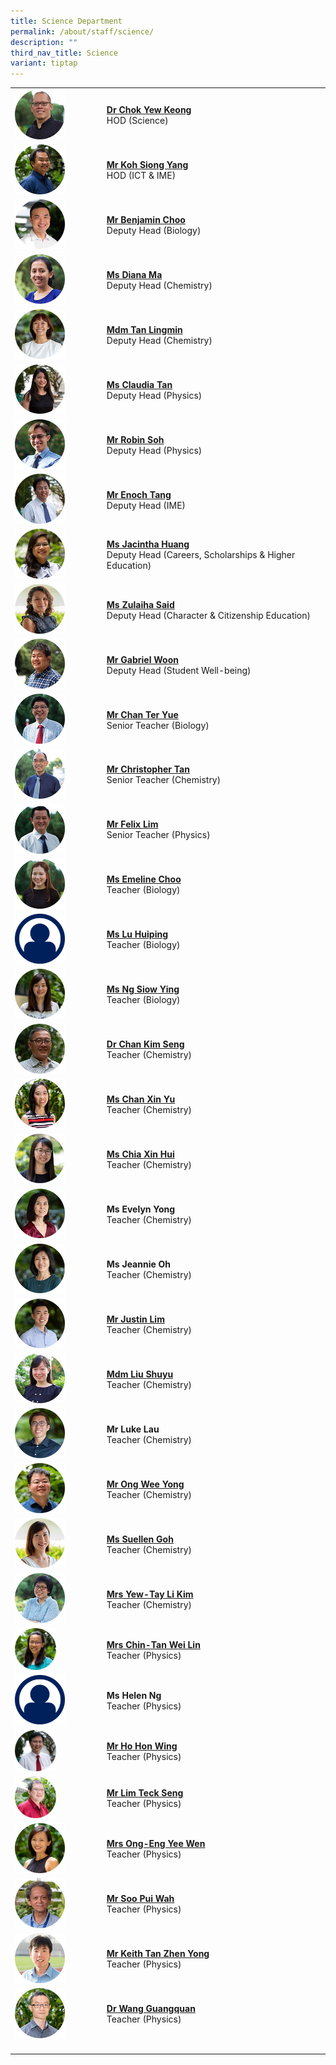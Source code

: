 ```yaml
---
title: Science Department
permalink: /about/staff/science/
description: ""
third_nav_title: Science
variant: tiptap
---
```

<table>
<tbody>
<tr>
<td rowspan="1" colspan="1">
<div class="isomer-image-wrapper">
<img style="width: 60%;" height="auto" width="100%" src="/images/Staff/Sci-Chok-Yew-Keong_s.jpg">
</div>
</td>
<td rowspan="1" colspan="1">
<p><strong><a href="/about/staff/science/dr-chok-yew-keong/" rel="noopener noreferrer nofollow" target="_blank">Dr Chok Yew Keong</a></strong> 
<br>HOD (Science)</p>
</td>
</tr>
<tr>
<td rowspan="1" colspan="1">
<div class="isomer-image-wrapper">
<img style="width: 60%;" height="auto" width="100%" src="/images/Staff/Sci-Koh-Siong-Yang_s.jpg">
</div>
</td>
<td rowspan="1" colspan="1">
<p><strong><a href="/about/staff/science/mr-koh-siong-yang/" rel="noopener noreferrer nofollow" target="_blank">Mr Koh Siong Yang</a></strong> 
<br>HOD (ICT &amp; IME)</p>
</td>
</tr>
<tr>
<td rowspan="1" colspan="1">
<div class="isomer-image-wrapper">
<img style="width: 60%;" height="auto" width="100%" src="/images/Staff/Sci-Benjamin-Choo_s.jpg">
</div>
</td>
<td rowspan="1" colspan="1">
<p><strong><a href="/about/staff/science/mr-benjamin-choo/" rel="noopener noreferrer nofollow" target="_blank">Mr Benjamin Choo</a></strong> 
<br>Deputy Head (Biology)</p>
</td>
</tr>
<tr>
<td rowspan="1" colspan="1">
<div class="isomer-image-wrapper">
<img style="width: 60%;" height="auto" width="100%" src="/images/Staff/Sci-Diana-Ma_s.jpg">
</div>
</td>
<td rowspan="1" colspan="1">
<p><strong><a href="/about/staff/science/ms-diana-ma/" rel="noopener noreferrer nofollow" target="_blank">Ms Diana Ma</a></strong> 
<br>Deputy Head (Chemistry)</p>
</td>
</tr>
<tr>
<td rowspan="1" colspan="1">
<div class="isomer-image-wrapper">
<img style="width: 60%;" height="auto" width="100%" alt="" src="/images/Staff/Sci_Tan_Lingmin.jpg">
</div>
</td>
<td rowspan="1" colspan="1">
<p><strong><a href="/about/staff/science/mdm-tan-lingmin/" rel="noopener noreferrer nofollow" target="_blank">Mdm Tan Lingmin</a></strong> 
<br>Deputy Head (Chemistry)</p>
</td>
</tr>
<tr>
<td rowspan="1" colspan="1">
<div class="isomer-image-wrapper">
<img style="width: 60%;" height="auto" width="100%" src="/images/Staff/Sci-Claudia-Tan_s.jpg">
</div>
</td>
<td rowspan="1" colspan="1">
<p><strong><a href="/about/staff/science/ms-claudia-tan/" rel="noopener noreferrer nofollow" target="_blank">Ms Claudia Tan</a></strong> 
<br>Deputy Head (Physics)</p>
</td>
</tr>
<tr>
<td rowspan="1" colspan="1">
<div class="isomer-image-wrapper">
<img style="width: 60%;" height="auto" width="100%" src="/images/Staff/Sci-Soh-Yong-Li_s-1.jpg">
</div>
</td>
<td rowspan="1" colspan="1">
<p><strong><a href="/about/staff/science/mr-soh-yong-li-robin/" rel="noopener noreferrer nofollow" target="_blank">Mr Robin Soh</a></strong> 
<br>Deputy Head (Physics)</p>
</td>
</tr>
<tr>
<td rowspan="1" colspan="1">
<div class="isomer-image-wrapper">
<img style="width: 60%;" height="auto" width="100%" src="/images/Staff/Sci-Enoch-Tang_s.jpg">
</div>
</td>
<td rowspan="1" colspan="1">
<p><strong><a href="/about/staff/science/mr-enoch-tang/" rel="noopener noreferrer nofollow" target="_blank">Mr Enoch Tang</a></strong> 
<br>Deputy Head (IME)</p>
</td>
</tr>
<tr>
<td rowspan="1" colspan="1">
<div class="isomer-image-wrapper">
<img style="width: 60%;" height="auto" width="100%" src="/images/Staff/Sci-Jacintha-Huang_s.jpg">
</div>
</td>
<td rowspan="1" colspan="1">
<p><strong><a href="/about/staff/science/ms-jacintha-huang/" rel="noopener noreferrer nofollow" target="_blank">Ms Jacintha Huang</a><br></strong>Deputy
Head (Careers, Scholarships &amp; Higher Education)</p>
</td>
</tr>
<tr>
<td rowspan="1" colspan="1">
<div class="isomer-image-wrapper">
<img style="width: 60%;" height="auto" width="100%" src="/images/Staff/Sci-Zulaiha-Said_s.jpg">
</div>
</td>
<td rowspan="1" colspan="1">
<p><strong><a href="/about/staff/science/ms-zulaiha-said/" rel="noopener noreferrer nofollow" target="_blank">Ms Zulaiha Said</a></strong> 
<br>Deputy Head (Character &amp; Citizenship Education)</p>
</td>
</tr>
<tr>
<td rowspan="1" colspan="1">
<div class="isomer-image-wrapper">
<img style="width: 60%;" height="auto" width="100%" src="/images/Staff/Sci-Gabriel-Woon_s.jpg">
</div>
</td>
<td rowspan="1" colspan="1">
<p><strong><a href="/about/staff/science/mr-gabriel-woon/" rel="noopener noreferrer nofollow" target="_blank">Mr Gabriel Woon</a></strong> 
<br>Deputy Head (Student Well-being)</p>
</td>
</tr>
<tr>
<td rowspan="1" colspan="1">
<div class="isomer-image-wrapper">
<img style="width: 60%;" height="auto" width="100%" src="/images/Staff/Sci-Chan-Ter-Yue_s.jpg">
</div>
</td>
<td rowspan="1" colspan="1">
<p><strong><a href="/about/staff/science/mr-chan-ter-yue/" rel="noopener noreferrer nofollow" target="_blank">Mr Chan Ter Yue</a></strong> 
<br>Senior Teacher (Biology)</p>
</td>
</tr>
<tr>
<td rowspan="1" colspan="1">
<div class="isomer-image-wrapper">
<img style="width: 60%;" height="auto" width="100%" src="/images/Staff/Sci-Christopher-Tan_s.jpg">
</div>
</td>
<td rowspan="1" colspan="1">
<p><strong><a href="/about/staff/science/mr-christopher-tan/" rel="noopener noreferrer nofollow" target="_blank">Mr Christopher Tan</a></strong> 
<br>Senior Teacher (Chemistry)</p>
</td>
</tr>
<tr>
<td rowspan="1" colspan="1">
<div class="isomer-image-wrapper">
<img style="width: 60%;" height="auto" width="100%" src="/images/Staff/Sci-Felix-Lim_s.jpg">
</div>
</td>
<td rowspan="1" colspan="1">
<p><strong><a href="/about/staff/science/mr-felix-lim/" rel="noopener noreferrer nofollow" target="_blank">Mr Felix Lim</a></strong> 
<br>Senior Teacher (Physics)</p>
</td>
</tr>
<tr>
<td rowspan="1" colspan="1">
<div class="isomer-image-wrapper">
<img style="width: 60%;" height="auto" width="100%" src="/images/Staff/Sci-Emeline-Choo_s.jpg">
</div>
</td>
<td rowspan="1" colspan="1">
<p><strong><a href="/about/staff/science/ms-emeline-choo/" rel="noopener noreferrer nofollow" target="_blank">Ms Emeline Choo</a></strong> 
<br>Teacher (Biology)</p>
</td>
</tr>
<tr>
<td rowspan="1" colspan="1">
<div class="isomer-image-wrapper">
<img style="width: 60%;" height="auto" width="100%" src="/images/Staff/Staff-Profile.png">
</div>
</td>
<td rowspan="1" colspan="1">
<p><strong><a href="/about/staff/science/ms-lu-huiping/" rel="noopener noreferrer nofollow" target="_blank">Ms Lu Huiping</a></strong> 
<br>Teacher (Biology)</p>
</td>
</tr>
<tr>
<td rowspan="1" colspan="1">
<div class="isomer-image-wrapper">
<img style="width: 60%;" height="auto" width="100%" src="/images/Staff/Sci-Ng-Siow-Ying_s.jpg">
</div>
</td>
<td rowspan="1" colspan="1">
<p><strong><a href="/about/staff/science/ms-ng-siow-ying/" rel="noopener noreferrer nofollow" target="_blank">Ms Ng Siow Ying</a></strong> 
<br>Teacher (Biology)</p>
</td>
</tr>
<tr>
<td rowspan="1" colspan="1">
<div class="isomer-image-wrapper">
<img style="width: 60%;" height="auto" width="100%" src="/images/Staff/Sci-Chan-Kim-Seng_s.jpg">
</div>
</td>
<td rowspan="1" colspan="1">
<p><strong><a href="/about/staff/science/dr-chan-kim-seng/" rel="noopener noreferrer nofollow" target="_blank">Dr Chan Kim Seng</a></strong> 
<br>Teacher (Chemistry)</p>
</td>
</tr>
<tr>
<td rowspan="1" colspan="1">
<div class="isomer-image-wrapper">
<img style="width: 60%;" height="auto" width="100%" src="/images/Staff/Chan-Xin-Yu-s.jpg">
</div>
</td>
<td rowspan="1" colspan="1">
<p><strong><a href="/about/staff/science/ms-chan-xin-yu/" rel="noopener noreferrer nofollow" target="_blank">Ms Chan Xin Yu</a></strong> 
<br>Teacher (Chemistry)</p>
</td>
</tr>
<tr>
<td rowspan="1" colspan="1">
<div class="isomer-image-wrapper">
<img style="width: 60%;" height="auto" width="100%" src="/images/Staff/Sci-Chia-Xin-Hui_s.jpg">
</div>
</td>
<td rowspan="1" colspan="1">
<p><strong><a href="/about/staff/science/ms-chia-xin-hui/" rel="noopener noreferrer nofollow" target="_blank">Ms Chia Xin Hui</a></strong> 
<br>Teacher (Chemistry)</p>
</td>
</tr>
<tr>
<td rowspan="1" colspan="1">
<div class="isomer-image-wrapper">
<img style="width: 60%;" height="auto" width="100%" alt="" src="/images/Staff/Sci_Evelyn_Yong.jpg">
</div>
</td>
<td rowspan="1" colspan="1">
<p><strong>Ms Evelyn Yong</strong> 
<br>Teacher (Chemistry)</p>
</td>
</tr>
<tr>
<td rowspan="1" colspan="1">
<div class="isomer-image-wrapper">
<img style="width: 60%;" height="auto" width="100%" alt="" src="/images/Staff/Sci_Jeannie_Oh.jpg">
</div>
</td>
<td rowspan="1" colspan="1">
<p><strong>Ms Jeannie Oh</strong> 
<br>Teacher (Chemistry)</p>
</td>
</tr>
<tr>
<td rowspan="1" colspan="1">
<div class="isomer-image-wrapper">
<img style="width: 60%;" height="auto" width="100%" alt="" src="/images/Staff/Sci_Justin_Lim.jpg">
</div>
</td>
<td rowspan="1" colspan="1">
<p><strong><a href="/about/staff/science/mr-justin-lim/" rel="noopener noreferrer nofollow" target="_blank">Mr Justin Lim</a></strong> 
<br>Teacher (Chemistry)</p>
</td>
</tr>
<tr>
<td rowspan="1" colspan="1">
<div class="isomer-image-wrapper">
<img style="width: 60%;" height="auto" width="100%" src="/images/Staff/Sci-Liu-Shuyu_s-1.jpg">
</div>
</td>
<td rowspan="1" colspan="1">
<p><strong><a href="/about/staff/science/mdm-liu-shuyu/" rel="noopener noreferrer nofollow" target="_blank">Mdm Liu Shuyu</a></strong> 
<br>Teacher (Chemistry)</p>
</td>
</tr>
<tr>
<td rowspan="1" colspan="1">
<div class="isomer-image-wrapper">
<img style="width: 60%;" height="auto" width="100%" alt="" src="/images/Staff/Sci_Luke_Lau.jpg">
</div>
</td>
<td rowspan="1" colspan="1">
<p><strong>Mr Luke Lau</strong> 
<br>Teacher (Chemistry)</p>
</td>
</tr>
<tr>
<td rowspan="1" colspan="1">
<div class="isomer-image-wrapper">
<img style="width: 60%;" height="auto" width="100%" src="/images/Staff/Sci-Ong-Wee-Yong_s.jpg">
</div>
</td>
<td rowspan="1" colspan="1">
<p><strong><a href="/about/staff/science/mr-ong-wee-yong/" rel="noopener noreferrer nofollow" target="_blank">Mr Ong Wee Yong</a></strong> 
<br>Teacher (Chemistry)</p>
</td>
</tr>
<tr>
<td rowspan="1" colspan="1">
<div class="isomer-image-wrapper">
<img style="width: 60%;" height="auto" width="100%" alt="" src="/images/Staff/Sci_Suellen_Goh_s.jpg">
</div>
</td>
<td rowspan="1" colspan="1">
<p><strong><a href="/about/staff/science/ms-suellen-goh/" rel="noopener noreferrer nofollow" target="_blank">Ms Suellen Goh</a></strong> 
<br>Teacher (Chemistry)</p>
</td>
</tr>
<tr>
<td rowspan="1" colspan="1">
<div class="isomer-image-wrapper">
<img style="width: 60%;" height="auto" width="100%" src="/images/Staff/Sci-Tay-Li-Kim_s.jpg">
</div>
</td>
<td rowspan="1" colspan="1">
<p><strong><a href="/about/staff/science/mrs-yew-li-kim/" rel="noopener noreferrer nofollow" target="_blank">Mrs Yew-Tay Li Kim</a></strong> 
<br>Teacher (Chemistry)</p>
</td>
</tr>
<tr>
<td rowspan="1" colspan="1">
<div class="isomer-image-wrapper">
<img style="width: 50%;" height="auto" width="100%" src="/images/Staff/Sci-Chin-Tan-Wei-Lin_s.jpg">
</div>
</td>
<td rowspan="1" colspan="1">
<p><strong><a href="/about/staff/science/mrs-chin-tan-wei-lin/" rel="noopener noreferrer nofollow" target="_blank">Mrs Chin-Tan Wei Lin</a></strong> 
<br>Teacher (Physics)</p>
</td>
</tr>
<tr>
<td rowspan="1" colspan="1">
<div class="isomer-image-wrapper">
<img style="width: 60%;" height="auto" width="100%" alt="" src="/images/Staff/Staff-Profile.png">
</div>
</td>
<td rowspan="1" colspan="1">
<p><strong>Ms Helen Ng</strong> 
<br>Teacher (Physics)</p>
</td>
</tr>
<tr>
<td rowspan="1" colspan="1">
<div class="isomer-image-wrapper">
<img style="width: 50%;" height="auto" width="100%" src="/images/Staff/Sci-Ho-Hon-Wing_s.jpg">
</div>
</td>
<td rowspan="1" colspan="1">
<p><strong><a href="/about/staff/science/mr-ho-hon-wing/" rel="noopener noreferrer nofollow" target="_blank">Mr Ho Hon Wing</a> </strong>
<br>Teacher (Physics)</p>
</td>
</tr>
<tr>
<td rowspan="1" colspan="1">
<div class="isomer-image-wrapper">
<img style="width: 50%;" height="auto" width="100%" src="/images/Staff/Lim-Teck-Seng-s.jpg">
</div>
</td>
<td rowspan="1" colspan="1">
<p><strong><a href="/about/staff/science/mr-lim-teck-seng/" rel="noopener noreferrer nofollow" target="_blank">Mr Lim Teck Seng</a></strong> 
<br>Teacher (Physics)</p>
</td>
</tr>
<tr>
<td rowspan="1" colspan="1">
<div class="isomer-image-wrapper">
<img style="width: 60%;" height="auto" width="100%" src="/images/Staff/Sci-Ong-Eng-Yee-Wen_s.jpg">
</div>
</td>
<td rowspan="1" colspan="1">
<p><strong><a href="/about/staff/science/mrs-ong-yee-wen/" rel="noopener noreferrer nofollow" target="_blank">Mrs Ong-Eng Yee Wen</a></strong> 
<br>Teacher (Physics)</p>
</td>
</tr>
<tr>
<td rowspan="1" colspan="1">
<div class="isomer-image-wrapper">
<img style="width: 60%;" height="auto" width="100%" src="/images/Staff/sci-soopuiwah_s.jpg">
</div>
</td>
<td rowspan="1" colspan="1">
<p><strong><a href="/about/staff/science/mr-soo-pui-wah/" rel="noopener noreferrer nofollow" target="_blank">Mr Soo Pui Wah</a></strong> 
<br>Teacher (Physics)</p>
</td>
</tr>
<tr>
<td rowspan="1" colspan="1">
<div class="isomer-image-wrapper">
<img style="width: 60%;" height="auto" width="100%" src="/images/Staff/Sci-Tan-Zheng-Yong_s.jpg">
</div>
</td>
<td rowspan="1" colspan="1">
<p><strong><a href="/about/staff/science/mr-tan-zhen-yong/" rel="noopener noreferrer nofollow" target="_blank">Mr Keith Tan Zhen Yong</a></strong> 
<br>Teacher (Physics)</p>
</td>
</tr>
<tr>
<td rowspan="1" colspan="1">
<div class="isomer-image-wrapper">
<img style="width: 60%;" height="auto" width="100%" src="/images/Staff/Wang-Guangquan-s.jpg">
</div>
</td>
<td rowspan="1" colspan="1">
<p><strong><a href="/about/staff/science/dr-wang-guangquan/" rel="noopener noreferrer nofollow" target="_blank">Dr Wang Guangquan</a></strong> 
<br>Teacher (Physics)</p>
</td>
</tr>
<tr>
<td rowspan="1" colspan="1">
<p></p>
</td>
<td rowspan="1" colspan="1">
<p></p>
</td>
</tr>
</tbody>
</table>
<p></p>
<p></p>